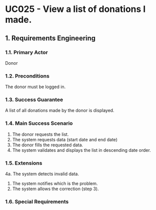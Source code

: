 # UC025 - View a list of donations I made.

## 1. Requirements Engineering

### 1.1. Primary Actor
Donor

### 1.2. Preconditions
The donor must be logged in.

### 1.3. Success Guarantee
A list of all donations made by the donor is displayed.

### 1.4. Main Success Scenario
1. The donor requests the list.
2. The system requests data (start date and end date)
3. The donor fills the requested data.
4. The system validates and displays the list in descending date order.

### 1.5. Extensions
4a. The system detects invalid data.
1. The system notifies which is the problem.
2. The system allows the correction (step 3).

### 1.6. Special Requirements
